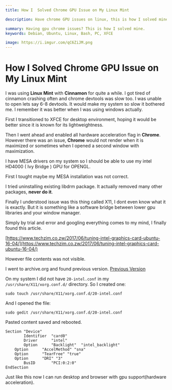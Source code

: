 ```yaml
---
title: How I  Solved Chrome GPU Issue on My Linux Mint

description: Have chrome GPU issues on linux, this is how I solved mine.

summary: Having gpu chrome issues? This is how I solved mine.
keywords: Debian, Ubuntu, Linux, Bash, PC, XFCE

image: https://i.imgur.com/qC6ZiJM.png
---
```

# How I  Solved Chrome GPU Issue on My Linux Mint

I was using **Linux Mint** with **Cinnamon** for quite a while. I got tired of cinnamon crashing often and chrome devtools was slow too. I was unable to open lets say 6-8 devtools. It would make my system so slow it bothered me. I remember it was better when I was using windows actually.


First I transitioned to XFCE for desktop environment, hoping it would be better since it is known for its lightweightness.

Then I went ahead and enabled all hardware acceleration flag in **Chrome**. However there was an issue, **Chrome** would not render when it is maximized or sometimes when I opened a second window with maximization.

I have MESA drivers on my system so I should be able to use my intel HD4000 ( Ivy Bridge ) GPU for OPENGL.

First I tought maybe my MESA installation was not correct.

I tried uninstalling existing libdrm package. It actually removed many other packages, **never do it**.

Finally I understood issue was this thing called X11, I dont even know what it is exactly. But it is something like a software bridge between lower gpu libraries and your window manager.

Simply by trial and error and googling everything comes to my mind, I finally found this article.

[https://www.techzim.co.zw/2017/06/tuning-intel-graphics-card-ubuntu-16-04/](https://www.techzim.co.zw/2017/06/tuning-intel-graphics-card-ubuntu-16-04/)


However file contents was not visible.

I went to archive.org and found previous version.
[Previous Version](https://web.archive.org/web/20191019025026/https://www.techzim.co.zw/2017/06/tuning-intel-graphics-card-ubuntu-16-04/)

On my system I did not have `20-intel.conf` in my `/usr/share/X11/xorg.conf.d/` directory. So I created one:

`sudo touch /usr/share/X11/xorg.conf.d/20-intel.conf`

And I opened the file:

`sudo gedit /usr/share/X11/xorg.conf.d/20-intel.conf`

Pasted content saved and rebooted.

```
Section "Device"
        Identifier  "card0"
        Driver      "intel"
        Option      "Backlight"  "intel_backlight"
	Option 	    "AccelMethod" "sna"
	Option      "TearFree" "true"
	Option 	    "DRI" "3"
        BusID       "PCI:0:2:0"
EndSection
```

Just like this now I can run desktop and browser with gpu support(hardware acceleration).

